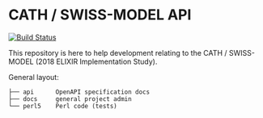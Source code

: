 # CATH / SWISS-MODEL API

[![Build Status](https://travis-ci.com/CATH-SWISSMODEL/cath-swissmodel-api.svg?branch=master)](https://travis-ci.com/CATH-SWISSMODEL/cath-swissmodel-api)

This repository is here to help development relating to the CATH / SWISS-MODEL (2018 ELIXIR Implementation Study).

General layout:

```
├── api      OpenAPI specification docs
├── docs     general project admin
└── perl5    Perl code (tests)
```
